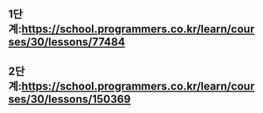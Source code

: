 ## 1단계:https://school.programmers.co.kr/learn/courses/30/lessons/77484
## 2단계:https://school.programmers.co.kr/learn/courses/30/lessons/150369
